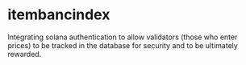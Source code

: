 # itembancindex
Integrating solana authentication to allow validators (those who enter prices) to be tracked in the database for security
and to be ultimately rewarded.
